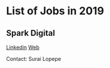 # List of Jobs in 2019

Spark Digital
-----

[Linkedin](https://www.linkedin.com/company/sparkdigital/)
[Web](https://sparkdigital.com/careers/open-positions)

Contact: Surai Lopepe